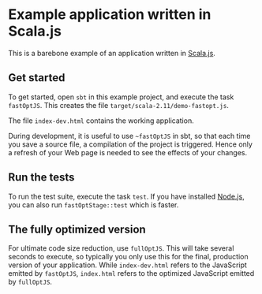 Example application written in Scala.js
=======================================

This is a barebone example of an application written in
[Scala.js](http://www.scala-js.org/).

Get started
-----------

To get started, open `sbt` in this example project, and execute the task
`fastOptJS`. This creates the file `target/scala-2.11/demo-fastopt.js`.

The file `index-dev.html` contains the working application.

During development, it is useful to use `~fastOptJS` in sbt, so that each
time you save a source file, a compilation of the project is triggered.
Hence only a refresh of your Web page is needed to see the effects of your
changes.

Run the tests
-------------

To run the test suite, execute the task `test`. If you have installed
[Node.js](http://nodejs.org/), you can also run `fastOptStage::test` which is
faster.

The fully optimized version
---------------------------

For ultimate code size reduction, use `fullOptJS`. This will take several
seconds to execute, so typically you only use this for the final, production
version of your application. While `index-dev.html` refers to the
JavaScript emitted by `fastOptJS`, `index.html` refers to the optimized
JavaScript emitted by `fullOptJS`.